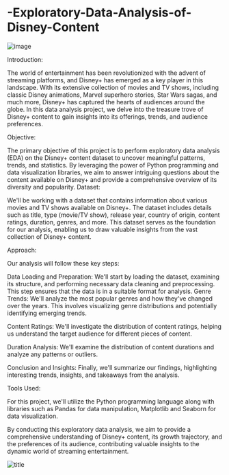 # -Exploratory-Data-Analysis-of-Disney-Content


![image](https://github.com/anandubabu/-Exploratory-Data-Analysis-of-Disney-Content/assets/136991280/81bc3f50-a216-48f5-abf8-6705bb5ad8a8)

Introduction:

The world of entertainment has been revolutionized with the advent of streaming platforms, and Disney+ has emerged as a key player in this landscape. With its extensive collection of movies and TV shows, including classic Disney animations, Marvel superhero stories, Star Wars sagas, and much more, Disney+ has captured the hearts of audiences around the globe. In this data analysis project, we delve into the treasure trove of Disney+ content to gain insights into its offerings, trends, and audience preferences.

Objective:

The primary objective of this project is to perform exploratory data analysis (EDA) on the Disney+ content dataset to uncover meaningful patterns, trends, and statistics. By leveraging the power of Python programming and data visualization libraries, we aim to answer intriguing questions about the content available on Disney+ and provide a comprehensive overview of its diversity and popularity.
Dataset:

We'll be working with a dataset that contains information about various movies and TV shows available on Disney+. The dataset includes details such as title, type (movie/TV show), release year, country of origin, content ratings, duration, genres, and more. This dataset serves as the foundation for our analysis, enabling us to draw valuable insights from the vast collection of Disney+ content.

Approach:

Our analysis will follow these key steps:

Data Loading and Preparation: We'll start by loading the dataset, examining its structure, and performing necessary data cleaning and preprocessing. This step ensures that the data is in a suitable format for analysis.
Genre Trends: We'll analyze the most popular genres and how they've changed over the years. This involves visualizing genre distributions and potentially identifying emerging trends.

Content Ratings: We'll investigate the distribution of content ratings, helping us understand the target audience for different pieces of content.

Duration Analysis: We'll examine the distribution of content durations and analyze any patterns or outliers.

Conclusion and Insights: Finally, we'll summarize our findings, highlighting interesting trends, insights, and takeaways from the analysis.

Tools Used:

For this project, we'll utilize the Python programming language along with libraries such as Pandas for data manipulation, Matplotlib and Seaborn for data visualization.

By conducting this exploratory data analysis, we aim to provide a comprehensive understanding of Disney+ content, its growth trajectory, and the preferences of its audience, contributing valuable insights to the dynamic world of streaming entertainment.


![title](https://github.com/anandubabu/-Exploratory-Data-Analysis-of-Disney-Content/assets/136991280/3770c0a5-56e2-4914-97d3-413f88664c80)







